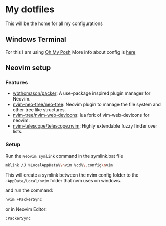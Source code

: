 # My dotfiles

This will be the home for all my configurations
## Windows Terminal
For this I am using [Oh My Posh](https://ohmyposh.dev/)
More info about config is [here](/others/terminal/ohmyposh.md)
## Neovim setup
### Features
- [wbthomason/packer](https://github.com/wbthomason/packer.nvim): A use-package inspired plugin manager for Neovim.
- [nvim-neo-tree/neo-tree](https://github.com/nvim-neo-tree/neo-tree.nvim): Neovim plugin to manage the file system and other tree like structures.
- [nvim-tree/nvim-web-devicons](https://github.com/nvim-tree/nvim-web-devicons): lua fork of vim-web-devicons for neovim.
- [nvim-telescope/telescope.nvim](https://github.com/nvim-telescope/telescope.nvim): Highly extendable fuzzy finder over lists.
### Setup
Run the `Neovim symlink` command in the symlink.bat file
```bash
mklink /J %LocalAppData%\nvim %cd%\.config\nvim
```
This will create a symlink between the nvim config folder to the `~AppData/Local/nvim` folder that nvm uses on windows.

and run the command:
```bash
nvim +PackerSync
```

or in Neovim Editor:
```bash
:PackerSync
```
